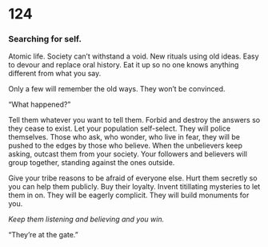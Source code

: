 # 124

### Searching for self.

Atomic life. Society can’t withstand a void. New rituals using old ideas. Easy to devour and replace oral history. Eat it up so no one knows anything different from what you say.

Only a few will remember the old ways. They won’t be convinced. 

“What happened?” 

Tell them whatever you want to tell them. Forbid and destroy the answers so they cease to exist. Let your population self-select. They will police themselves.  Those who ask, who wonder, who live in fear, they will be pushed to the edges by those who believe. When the unbelievers keep asking, outcast them from your society. Your followers and believers will group together, standing against the ones outside.

 Give your tribe reasons to be afraid of everyone else. Hurt them secretly so you can help them publicly. Buy their loyalty. Invent titillating mysteries to let them in on. They will be eagerly complicit. They will build monuments for you.

_Keep them listening and believing and you win._

“They’re at the gate.”